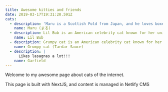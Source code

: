 ```yaml
---
title: Awesome kitties and friends
date: 2019-03-17T19:31:20.591Z
cats:
  - description: 'Maru is a Scottish Fold from Japan, and he loves boxes.'
    name: Maru (まる)
  - description: Lil Bub is an American celebrity cat known for her unique appearance.
    name: Lil Bub
  - description: Grumpy cat is an American celebrity cat known for her grumpy appearance.
    name: Grumpy cat (Tardar Sauce)
  - description: |
      Likes lasagnas a lot!!! 
    name: Garfield
---
```

Welcome to my awesome page about cats of the internet.

This page is built with NextJS, and content is managed in Netlify CMS
